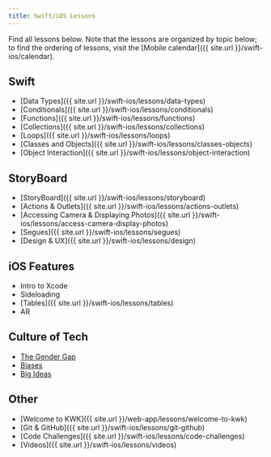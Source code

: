 ```yaml
---
title: Swift/iOS Lessons
---
```


Find all lessons below. Note that the lessons are organized by topic below; to find the ordering of lessons, visit the [Mobile calendar]({{ site.url }}/swift-ios/calendar).

## Swift

- [Data Types]({{ site.url }}/swift-ios/lessons/data-types)
- [Conditionals]({{ site.url }}/swift-ios/lessons/conditionals)
- [Functions]({{ site.url }}/swift-ios/lessons/functions)
- [Collections]({{ site.url }}/swift-ios/lessons/collections)
- [Loops]({{ site.url }}/swift-ios/lessons/loops)
- [Classes and Objects]({{ site.url }}/swift-ios/lessons/classes-objects)
- [Object Interaction]({{ site.url }}/swift-ios/lessons/object-interaction)

## StoryBoard

- [StoryBoard]({{ site.url }}/swift-ios/lessons/storyboard)
- [Actions & Outlets]({{ site.url }}/swift-ios/lessons/actions-outlets)
- [Accessing Camera & Displaying Photos]({{ site.url }}/swift-ios/lessons/access-camera-display-photos)
- [Segues]({{ site.url }}/swift-ios/lessons/segues)
- [Design & UX]({{ site.url }}/swift-ios/lessons/design)

## iOS Features

- Intro to Xcode
- Sideloading
- [Tables]({{ site.url }}/swift-ios/lessons/tables)
- AR

## Culture of Tech

- [The Gender Gap](https://docs.google.com/document/u/1/d/1RM2ewEKXNX6LjQ_wSa4im-z4VOy8iSArNE56UebjPsI/edit#)
- [Biases](https://docs.google.com/document/u/1/d/1fIML-3pNmVhdi7wrYzRwGf-emHCT6M67qm8Bv6DEpHI/edit#)
- [Big Ideas](https://docs.google.com/document/d/1JpjHZn_DDllq1dU-3p4OD-SPfzHh5OV-arMnYrWRUOw/edit)

## Other

- [Welcome to KWK]({{ site.url }}/web-app/lessons/welcome-to-kwk)
- [Git & GitHub]({{ site.url }}/swift-ios/lessons/git-github)
- [Code Challenges]({{ site.url }}/swift-ios/lessons/code-challenges)
- [Videos]({{ site.url }}/swift-ios/lessons/videos)
